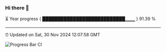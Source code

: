 ### Hi there 👋

⏳ Year progress { ███████████████████████████▁▁▁ } 91.39 %

---

⏰ Updated on Sat, 30 Nov 2024 12:07:58 GMT

![Progress Bar CI](https://github.com/liununu/liununu/workflows/Progress%20Bar%20CI/badge.svg)
